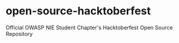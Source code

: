 # open-source-hacktoberfest
Official OWASP NIE Student Chapter's Hacktoberfest Open Source Repository
